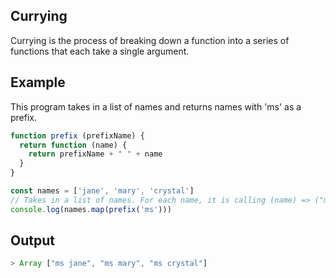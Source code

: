 ## Currying
Currying is the process of breaking down a function into a series of functions that each take a single argument. 

## Example
This program takes in a list of names and returns names with 'ms' as a prefix.

```js
function prefix (prefixName) {
  return function (name) {
    return prefixName + " " + name
  }
}

const names = ['jane', 'mary', 'crystal']
// Takes in a list of names. For each name, it is calling (name) => ("ms" + " " + name) function. 
console.log(names.map(prefix('ms')))
```

## Output 
```js
> Array ["ms jane", "ms mary", "ms crystal"]
```
